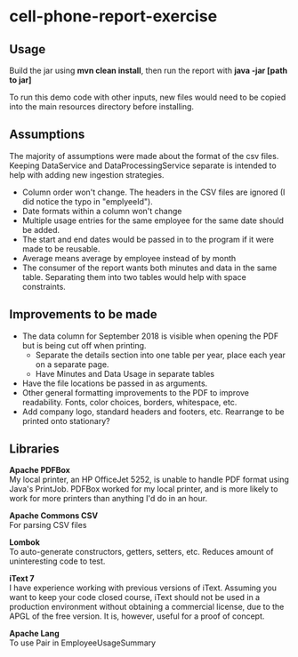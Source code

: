 # cell-phone-report-exercise

## Usage
Build the jar using **mvn clean install**, then run the report with **java -jar [path to jar]**

To run this demo code with other inputs, new files would need to be copied into the main resources directory before installing.

## Assumptions
The majority of assumptions were made about the format of the csv files.  Keeping DataService and DataProcessingService separate is intended to help with adding new ingestion strategies.
- Column order won't change.  The headers in the CSV files are ignored (I did notice the typo in "emplyeeId").  
- Date formats within a column won't change
- Multiple usage entries for the same employee for the same date should be added.
- The start and end dates would be passed in to the program if it were made to be reusable.
- Average means average by employee instead of by month
- The consumer of the report wants both minutes and data in the same table.  Separating them into two tables would help with space constraints.

## Improvements to be made
- The data column for September 2018 is visible when opening the PDF but is being cut off when printing.  
  - Separate the details section into one table per year, place each year on  a separate page.
  - Have Minutes and Data Usage in separate tables
- Have the file locations be passed in as arguments.
- Other general formatting improvements to the PDF to improve readability.  Fonts, color choices, borders, whitespace, etc.
- Add company logo, standard headers and footers, etc.  Rearrange to be printed onto stationary?

## Libraries
**Apache PDFBox**  
My local printer, an HP OfficeJet 5252, is unable to handle PDF format using Java's PrintJob. 
PDFBox worked for my local printer, and is more likely to work for more printers than anything I'd do in an hour.

**Apache Commons CSV**  
For parsing CSV files
 
**Lombok**  
To auto-generate constructors, getters, setters, etc.  Reduces amount of uninteresting code to test.

**iText 7**  
I have experience working with previous versions of iText.  Assuming you want to keep your code closed course, iText should not be used in a production environment without obtaining a commercial license, due to the APGL of the free version.  It is, however, useful for a proof of concept.

**Apache Lang**  
To use Pair in EmployeeUsageSummary
